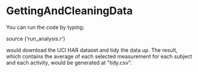 # GettingAndCleaningData

You can run the code by typing:

source ('run_analysis.r') 

would download the UCI HAR dataset and tidy the data up. The result,
which contains the average of each selected measurement for each
subject and each activity, would be generated at "tidy.csv".